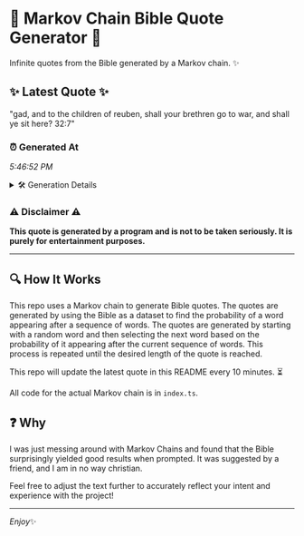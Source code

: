 # 📖 Markov Chain Bible Quote Generator 📖

Infinite quotes from the Bible generated by a Markov chain. ✨

## ✨ Latest Quote ✨
"gad, and to the children of reuben, shall your brethren go to war, and shall ye sit here? 32:7"

### ⏰ Generated At
*5:46:52 PM*

<details>
    <summary>🛠️ Generation Details</summary>
    <p>
        <strong>🌱 Seed:</strong> gad,<br>
        <strong>🔄 Iterations:</strong> 18<br>
        <strong>📜 Context History:</strong><br>[ gad, ]: and<br>[ gad,, and ]: to<br>[ gad,, and, to ]: the<br>[ gad,, and, to, the ]: children<br>[ gad,, and, to, the, children ]: of<br>[ gad,, and, to, the, children, of ]: reuben,<br>[ and, to, the, children, of, reuben, ]: shall<br>[ to, the, children, of, reuben,, shall ]: your<br>[ the, children, of, reuben,, shall, your ]: brethren<br>[ children, of, reuben,, shall, your, brethren ]: go<br>[ of, reuben,, shall, your, brethren, go ]: to<br>[ reuben,, shall, your, brethren, go, to ]: war,<br>[ shall, your, brethren, go, to, war, ]: and<br>[ your, brethren, go, to, war,, and ]: shall<br>[ brethren, go, to, war,, and, shall ]: ye<br>[ go, to, war,, and, shall, ye ]: sit<br>[ to, war,, and, shall, ye, sit ]: here?<br>[ war,, and, shall, ye, sit, here? ]: 32:7<br>
    </p>
</details>

### ⚠️ Disclaimer ⚠️
**This quote is generated by a program and is not to be taken seriously. It is purely for entertainment purposes.**

---

## 🔍 How It Works

This repo uses a Markov chain to generate Bible quotes. The quotes are generated by using the Bible as a dataset to find the probability of a word appearing after a sequence of words. The quotes are generated by starting with a random word and then selecting the next word based on the probability of it appearing after the current sequence of words. This process is repeated until the desired length of the quote is reached.

This repo will update the latest quote in this README every 10 minutes. ⏳

All code for the actual Markov chain is in `index.ts`.

## ❓ Why

I was just messing around with Markov Chains and found that the Bible surprisingly yielded good results when prompted. 
It was suggested by a friend, and I am in no way christian.

Feel free to adjust the text further to accurately reflect your intent and experience with the project!

---

*Enjoy*✨
